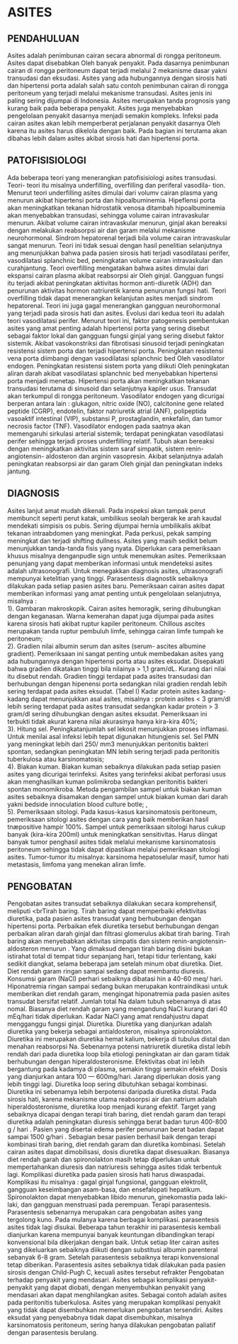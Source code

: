 # ASITES
## PENDAHULUAN 
Asites adalah penimbunan cairan secara abnormal di rongga peritoneum. Asites dapat disebabkan Oleh banyak penyakit. Pada dasarnya penimbunan cairan di rongga peritoneum dapat terjadi melalui 2 mekanisme dasar yakni transudasi dan eksudasi. Asites yang ada hubungannya dengan sirosis hati dan hipertensi porta adalah salah satu contoh penimbunan cairan di rongga peritoneum yang terjadi melalui mekanisme transudasi. Asites jenis ini paling sering dijumpai di Indonesia. Asites merupakan tanda prognosis yang kurang baik pada beberapa penyakit. Asites juga menyebabkan pengelolaan penyakit dasarnya menjadi semakin kompleks. Infeksi pada cairan asites akan lebih memperberat perjalanan penyakit dasarnya Oleh karena itu asites harus dikelola dengan baik. Pada bagian ini terutama akan dibahas lebih dalam asites akibat sirosis hati dan hipertensi porta. 
## PATOFISISIOLOGI 
Ada beberapa teori yang menerangkan patofisisiologi asites transudasi. Teori- teori itu misalnya underfilling, overfilling dan periferal vasodila- tion. Menurut teori underfilling asites dimulai dari volumv cairan plasma yang menurun akibat hipertensi porta dan hipoalbuminemia. Hipeflensi porta akan meningkatkan tekanan hidrostatik venosa ditambah hipoalbuminemia akan menyebabkan transudasi, sehingga volume cairan intravaskular menurun. Akibat volume cairan intravaskular menurun, ginjal akan bereaksi dengan melakukan reabsorpsi air dan garam melalui mekanisme neurohormonal. Sindrom hepatorenal terjadi bila volume cairan intravaskular sangat menurun. Teori ini tidak sesuai dengan hasil penelitian selanjutnya ang menunjukkan bahwa pada pasien sirosis hati terjadi vasodilatasi perifer, vasodilatasi splanchnic bed, peningkatan volume cairan intravaskular dan curahjantung. Teori overfilling mengatakan bahwa asites dimulai dari ekspansi cairan plasma akibat reabsorpsi air Oleh ginjal. Gangguan fungsi itu terjadi akibat peningkatan aktivitas hormon anti-diuretik (ADH) dan penurunan aktivitas hormon natriuretik karena penurunan fungsi hati. Teori overfilling tidak dapat menerangkan kelanjutan asites menjadi sindrom hepatorenal. Teori ini juga gagal menerangkan gangguan neurohormonal yang terjadi pada sirosis hati dan asites. Evolusi dari kedua teori itu adalah teori vasodilatasi perifer. Menurut teori ini, faktor patogenesis pembentukan asites yang amat penting adalah hipertensi porta yang sering disebut sebagai faktor lokal dan gangguan fungsi ginjal yang sering disebut faktor sistemik. 
Akibat vasokonstriksi dan fibrotisasi sinusoid terjadi peningkatan resistensi sistem porta dan terjadi hipertensi porta. Peningkatan resistensi vena porta diimbangi dengan vasodilatasi splanchnic bed Oleh vasodilator endogen. Peningkatan resistensi sistem porta yang diikuti Oleh peningkatan aliran darah akibat vasodilatasi splanchnic bed menyebabkan hipertensi porta menjadi menetap. Hipertensi porta akan meningkatkan tekanan transudasi terutama di sinusoid dan selanjutnya kapiler usus. Transudat akan terkumpul di rongga peritoneum. Vasodilator endogen yang dicurigai berperan antara lain : glukagon, nitric oxide (NO), calcitonine gene related peptide (CGRP), endotelin, faktor natriuretik atrial (ANF), polipeptida vasoaktif intestinal (VIP), substansi P, prostaglandin, enkefalin, dan tumor necrosis factor (TNF). 
Vasodilator endogen pada saatnya akan memengaruhi sirkulasi arterial sistemik; terdapat peningkatan vasodilatasi perifer sehingga terjadi proses underfilling relatif. Tubuh akan bereaksi dengan meningkatkan aktivitas sistem saraf simpatik, sistem renin-angiotensin- aldosteron dan arginin vasopresin. Akibat selanjutnya adalah peningkatan reabsorpsi air dan garam Oleh ginjal dan peningkatan indeks jantung.
## DIAGNOSIS 
Asites lanjut amat mudah dikenali. Pada inspeksi akan tampak perut membuncit seperti perut katak, umbilikus seolah bergerak ke arah kaudal mendekati simpisis os pubis. Sering dijumpai hernia umbilikalis akibat tekanan intraabdomen yang meningkat. Pada perkusi, pekak samping meningkat dan terjadi shifting dullness. Asites yang masih sedikit belum menunjukkan tanda-tanda fisis yang nyata. Diperlukan cara pemeriksaan khusus misalnya denganpudle sign untuk menemukan asites. Pemeriksaan penunjang yang dapat memberikan informasi untuk mendeteksi asites adalah ultrasonografi. Untuk menegakkan diagnosis asites, ultrasonografi mempunyai ketelitian yang tinggi. 
Parasentesis diagnostik sebaiknya dilakukan pada setiap pasien asites baru. Pemeriksaan cairan asites dapat memberikan informasi yang amat penting untuk pengelolaan selanjutnya, misalnya : <br>1). Gambaran makroskopik. Cairan asites hemoragik, sering dihubungkan dengan keganasan. Warna kemerahan dapat juga dijumpai pada asites karena sirosis hati akibat ruptur kapiler peritoneum. Chillous ascites merupakan tanda ruptur pembuluh limfe, sehingga cairan limfe tumpah ke peritoneum; <br>2). Gradien nilai albumin serum dan asites (serum- ascites albumine gradient). Pemeriksaan ini sangat penting untuk membedakan asites yang ada hubungannya dengan hipertensi porta atau asites eksudat. Disepakati bahwa gradien dikatakan tinggi bila nilainya > 1,1 gram/dL. Kurang dari nilai itu disebut rendah. Gradien tinggi terdapat pada asites transudasi dan berhubungan dengan hipenensi porta sedangkan nilai gradien rendah lebih sering terdapat pada asites eksudat. (Tabel I) Kadar protein asites kadang-kadang dapat menunjukkan asal asites, misalnya : protein asites < 3 gram/dl lebih sering terdapat pada asites transudat sedangkan kadar protein > 3 gram/dl sering dihubungkan dengan asites eksudat. Pemeriksaan ini terbukti tidak akurat karena nilai akurasinya hanya kira-kira 40%;<br> 3). Hitung sel. Peningkatanjumlah sel lekosit menunjukkan proses inflamasi. Untuk menilai asal infeksi lebih tepat digunakan hitungjenis sel. Sel PMN yang meningkat lebih dari 250/ mm3 menunjukkan peritonitis bakteri spontan, sedangkan peningkatan MN lebih sering terjadi pada peritonitis tuberkulosa atau karsinomatosis; <br>4). Biakan kuman. Biakan kuman sebaiknya dilakukan pada setiap pasien asites yang dicurigai terinfeksi. Asites yang terinfeksi akibat perforasi usus akan menghasilkan kuman polimikroba sedangkan peritonitis bakteri spontan monomikroba. Metoda pengambilan sampel untuk biakan kuman asites sebaiknya disamakan dengan sampel untuk biakan kuman dari darah yakni bedside innoculation blood culture botle; ,<br>5). Pemeriksaan sitologi. Pada kasus-kasus karsinomatosis peritoneum, pemeriksaan sitologi asites dengan cara yang baik memberikan hasil tnæpositive hampir 100%. Sampel untuk pemeriksaan sitologi harus cukup banyak (kira-kira 200ml) untuk meningkatkan sensitivitas. Harus diingat banyak tumor penghasil asites tidak melalui mekanisme karsinomatosis peritoneum sehingga tidak dapat dipastikan melalui pemeriksaan sitologi asites. Tumor-tumor itu misalnya: karsinoma hepatoselular masif, tumor hati metastasis, limfoma yang menekan aliran limfe. 
## PENGOBATAN 
Pengobatan asites transudat sebaiknya dilakukan secara komprehensif, meliputi <brTirah baring. Tirah baring dapat memperbaiki efektivitas diuretika, pada pasien asites transudat yang berhubungan dengan hipertensi porta. Perbaikan efek diuretika tersebut berhubungan dengan perbaikan aliran darah ginjal dan filtrasi glomerulus akibat tirah baring. Tirah baring akan menyebabkan aktivitas simpatis dan sistem renin-angiotensin-aldosteron menurun . Yang dimaksud dengan tirah baring disini bukan istirahat total di tempat tidur sepanjang hari, tetapi tidur terlentang, kaki sedikit diangkat, selama beberapa jam setelah minum obat diuretika. Diet. Diet rendah garam ringan sampai sedang dapat membantu diuresis. Konsumsi garam (NaCl) perhari sebaiknya dibatasi hin a 40-60 meq/ hari. Hiponatremia ringan sampai sedang bukan merupakan kontraindikasi untuk memberikan diet rendah garam, mengingat hiponatremia pada pasien asites transudat bersifat relatif. Jumlah total Na dalam tubuh sebenamya di atas nomal. Biasanya diet rendah garam yang mengandung NaCl kurang dari 40 mEq/hari tidak diperlukan. Kadar NaCl yang amat rendahjustru dapat mengganggu fungsi ginjal. Diuretika. Diuretika yang dianjurkan adalah diuretika yang bekerja sebagai antialdosteron, misalnya spironolakton. Diuretika ini merupakan diuretika hemat kalium, bekerja di tubulus distal dan menahan reabsorpsi Na. Sebenarnya potensi natriuretik diuretika distal lebih rendah dari pada diuretika loop bila etiologi peningkatan air dan garam tidak berhubungan dengan hiperaldosteronisme. Efektivitas obat ini lebih bergantung pada kadamya di plasma, semakin tinggi semakin efektif. Dosis yang dianjurkan antara 100 — 600mg/hari. Jarang diperlukan dosis yang lebih tinggi lagi. Diuretika loop sering dibutuhkan sebagai kombinasi. Diuretika ini sebenamya lebih berpotensi daripada diuretika distal. Pada sirosis hati, karena mekanisme utama reabsorpsi air dan natrium adalah hiperaldosteronisme, diuretika loop menjadi kurang efektif. Target yang sebaiknya dicapai dengan terapi tirah baring, diet rendah garam dan terapi diuretika adalah peningkatan diuresis sehingga berat badan turun 400-800 g / hari . Pasien yang disertai edema perifer penurunan berat badan dapat sampai 1500 g/hari . Sebagian besar pasien berhasil baik dengan terapi kombinasi tirah baring, diet rendah garam dan diuretika kombinasi. Setelah cairan asites dapat dimobilisasi, dosis diuretika dapat disesuaikan. Biasanya diet rendah garah dan spironolakton masih tetap diperlukan untuk mempertahankan diuresis dan natriuresis sehingga asites tidak terbentuk lagi. Komplikasi diuretika pada pasien sirosis hati harus diwaspadai. Komplikasi itu misalnya : gagal ginjal fungsional, gangguan elektrolit, gangguan keseimbangan asam-basa, dan ensefalopati hepatikum. Spironolakton dapat menyebabkan libido menurun, ginekomastia pada laki-laki, dan gangguan menstruasi pada perempuan. Terapi parasentesis. Parasentesis sebenarnya merupakan cara pengobatan asites yang tergolong kuno. Pada mulanya karena berbagai komplikasi. parasentesis asites tidak lagi disukai. Beberapa tahun terakhir ini parasentesis kembali dianjurkan karena mempunyai banyak keuntungan dibandingkan terapi konvensional bila dikerjakan dengan baik. Untuk setiap liter cairan asites yang dikeluarkan sebaiknya diikuti dengan substitusi albumin parenteral sebanyak 6-8 gram. Setelah parasentesis sebaiknya terapi konvensional tetap diberikan. Parasentesis asites sebaiknya tidak dilakukan pada pasien sirosis dengan Child-Pugh C, kecuali asites tersebut refrakter Pengobatan terhadap penyakit yang mendasari. Asites sebagai komplikasi penyakit-penyakit yang dapat diobati, dengan menyembuhkan penyakit yang mendasari akan dapat menghilangkan asites. Sebagai contoh adalah asites pada peritonitis tuberkulosa. Asites yang merupakan komplikasi penyakit yang tidak dapat disembuhkan memerlukan pengobatan tersendiri. Asites eksudat yang penyebabnya tidak dapat disembuhkan, misalnya karsinomatosis peritoneum, sering hanya dilakukan pengobatan paliatif dengan parasentesis berulang.

